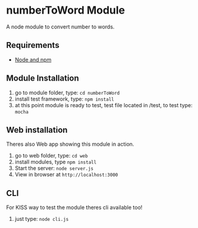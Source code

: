 # numberToWord Module
A node module to convert number to words.

## Requirements
- [Node and npm](http://nodejs.org)

## Module Installation
1. go to module folder, type: `cd numberToWord`
2. install test framework, type: `npm install`
3. at this point module is ready to test, test file located in /test, to test type: `mocha`

## Web installation
Theres also Web app showing this module in action.
1. go to web folder, type: `cd web`
2. install modules, type `npm install`
3. Start the server: `node server.js`
4. View in browser at `http://localhost:3000`

## CLI 
For KISS way to test the module theres cli available too!
1. just type: `node cli.js`
